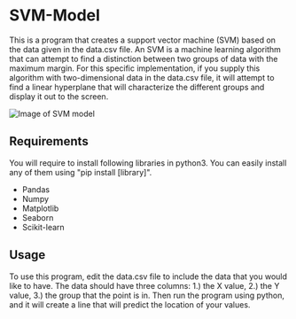 # SVM-Model
This is a program that creates a support vector machine (SVM) based on the data given in the data.csv file. An SVM is a machine learning algorithm that can attempt to find a distinction between two groups of data with the maximum margin. For this specific implementation, if you supply this algorithm with two-dimensional data in the data.csv file, it will attempt to find a linear hyperplane that will characterize the different groups and display it out to the screen.

![Image of SVM model](https://image.ibb.co/eKECoe/svm_model.png)

## Requirements
You will require to install following libraries in python3. You can easily install any of them using "pip install [library]".
  - Pandas
  - Numpy
  - Matplotlib
  - Seaborn
  - Scikit-learn

## Usage
To use this program, edit the data.csv file to include the data that you would like to have. The data should have three columns: 1.) the X value, 2.) the Y value, 3.) the group that the point is in. Then run the program using python, and it will create a line that will predict the location of your values.
